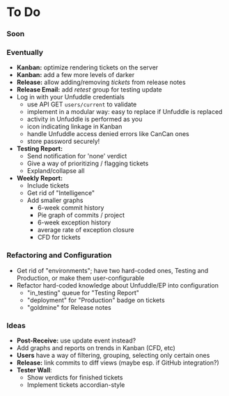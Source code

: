 # To Do

### Soon


### Eventually

 - **Kanban:** optimize rendering tickets on the server
 - **Kanban:** add a few more levels of darker
 - **Release:** allow adding/removing _tickets_ from release notes
 - **Release Email:** add _retest_ group for testing update
 - Log in with your Unfuddle credentials
   - use API GET `users/current` to validate
   - implement in a modular way: easy to replace if Unfuddle is replaced
   - activity in Unfuddle is performed as you
   - icon indicating linkage in Kanban
   - handle Unfuddle access denied errors like CanCan ones
   - store password securely!
 - **Testing Report:**
   - Send notification for 'none' verdict
   - Give a way of prioritizing / flagging tickets
   - Expland/collapse all
 - **Weekly Report:**
   - Include tickets
   - Get rid of "Intelligence"
   - Add smaller graphs
     - 6-week commit history
     - Pie graph of commits / project
     - 6-week exception history
     - average rate of exception closure
     - CFD for tickets
 

### Refactoring and Configuration

 - Get rid of "environments"; have two hard-coded ones, Testing and Production, or make them user-configurable
 - Refactor hard-coded knowledge about Unfuddle/EP into configuration
   - "in_testing" queue for "Testing Report"
   - "deployment" for "Production" badge on tickets
   - "goldmine" for Release notes

### Ideas

 - **Post-Receive:** use update event instead?
 - Add graphs and reports on trends in Kanban (CFD, etc)
 - **Users** have a way of filtering, grouping, selecting only certain ones
 - **Release:** link commits to diff views (maybe esp. if GitHub integration?)
 - **Tester Wall**:
   - Show verdicts for finished tickets
   - Implement tickets accordian-style
